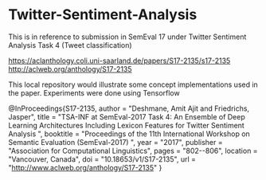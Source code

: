 # Twitter-Sentiment-Analysis

This is in reference to submission in SemEval 17 under Twitter Sentiment Analysis Task 4 (Tweet classification)

https://aclanthology.coli.uni-saarland.de/papers/S17-2135/s17-2135
http://aclweb.org/anthology/S17-2135


This local repository would illustrate some concept implementations used in the paper.
Experiments were done using Tensorflow

@InProceedings{S17-2135,
  author = 	"Deshmane, Amit Ajit
		and Friedrichs, Jasper",
  title = 	"TSA-INF at SemEval-2017 Task 4: An Ensemble of Deep Learning Architectures      Including Lexicon Features for Twitter Sentiment Analysis    ",
  booktitle = 	"Proceedings of the 11th International Workshop on Semantic Evaluation      (SemEval-2017)    ",
  year = 	"2017",
  publisher = 	"Association for Computational Linguistics",
  pages = 	"802--806",
  location = 	"Vancouver, Canada",
  doi = 	"10.18653/v1/S17-2135",
  url = 	"http://www.aclweb.org/anthology/S17-2135"
}
